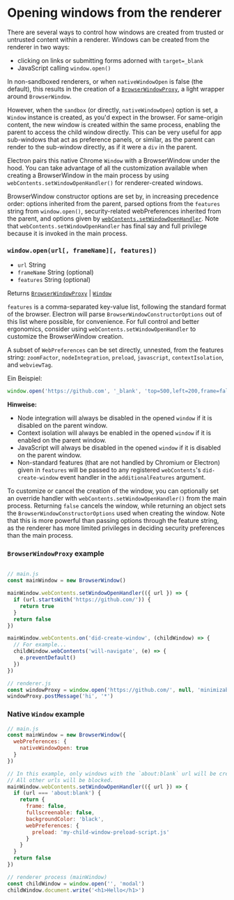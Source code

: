 # Opening windows from the renderer

There are several ways to control how windows are created from trusted or untrusted content within a renderer. Windows can be created from the renderer in two ways:

- clicking on links or submitting forms adorned with `target=_blank`
- JavaScript calling `window.open()`

In non-sandboxed renderers, or when `nativeWindowOpen` is false (the default), this results in the creation of a [`BrowserWindowProxy`](browser-window-proxy.md), a light wrapper around `BrowserWindow`.

However, when the `sandbox` (or directly, `nativeWindowOpen`) option is set, a `Window` instance is created, as you'd expect in the browser. For same-origin content, the new window is created within the same process, enabling the parent to access the child window directly. This can be very useful for app sub-windows that act as preference panels, or similar, as the parent can render to the sub-window directly, as if it were a `div` in the parent.

Electron pairs this native Chrome `Window` with a BrowserWindow under the hood. You can take advantage of all the customization available when creating a BrowserWindow in the main process by using `webContents.setWindowOpenHandler()` for renderer-created windows.

BrowserWindow constructor options are set by, in increasing precedence order: options inherited from the parent, parsed options from the `features` string from `window.open()`, security-related webPreferences inherited from the parent, and options given by [`webContents.setWindowOpenHandler`](web-contents.md#contentssetwindowopenhandlerhandler). Note that `webContents.setWindowOpenHandler` has final say and full privilege because it is invoked in the main process.

### `window.open(url[, frameName][, features])`

* `url` String
* `frameName` String (optional)
* `features` String (optional)

Returns [`BrowserWindowProxy`](browser-window-proxy.md) | [`Window`](https://developer.mozilla.org/en-US/docs/Web/API/Window)

`features` is a comma-separated key-value list, following the standard format of the browser. Electron will parse `BrowserWindowConstructorOptions` out of this list where possible, for convenience. For full control and better ergonomics, consider using `webContents.setWindowOpenHandler` to customize the BrowserWindow creation.

A subset of `WebPreferences` can be set directly, unnested, from the features string: `zoomFactor`, `nodeIntegration`, `preload`, `javascript`, `contextIsolation`, and `webviewTag`.

Ein Beispiel:

```js
window.open('https://github.com', '_blank', 'top=500,left=200,frame=false,nodeIntegration=no')
```

**Hinweise:**

* Node integration will always be disabled in the opened `window` if it is disabled on the parent window.
* Context isolation will always be enabled in the opened `window` if it is enabled on the parent window.
* JavaScript will always be disabled in the opened `window` if it is disabled on the parent window.
* Non-standard features (that are not handled by Chromium or Electron) given in `features` will be passed to any registered `webContents`'s `did-create-window` event handler in the `additionalFeatures` argument.

To customize or cancel the creation of the window, you can optionally set an override handler with `webContents.setWindowOpenHandler()` from the main process. Returning `false` cancels the window, while returning an object sets the `BrowserWindowConstructorOptions` used when creating the window. Note that this is more powerful than passing options through the feature string, as the renderer has more limited privileges in deciding security preferences than the main process.

### `BrowserWindowProxy` example

```javascript

// main.js
const mainWindow = new BrowserWindow()

mainWindow.webContents.setWindowOpenHandler(({ url }) => {
  if (url.startsWith('https://github.com/')) {
    return true
  }
  return false
})

mainWindow.webContents.on('did-create-window', (childWindow) => {
  // For example...
  childWindow.webContents('will-navigate', (e) => {
    e.preventDefault()
  })
})
```

```javascript
// renderer.js
const windowProxy = window.open('https://github.com/', null, 'minimizable=false')
windowProxy.postMessage('hi', '*')
```

### Native `Window` example

```javascript
// main.js
const mainWindow = new BrowserWindow({
  webPreferences: {
    nativeWindowOpen: true
  }
})

// In this example, only windows with the `about:blank` url will be created.
// All other urls will be blocked.
mainWindow.webContents.setWindowOpenHandler(({ url }) => {
  if (url === 'about:blank') {
    return {
      frame: false,
      fullscreenable: false,
      backgroundColor: 'black',
      webPreferences: {
        preload: 'my-child-window-preload-script.js'
      }
    }
  }
  return false
})
```

```javascript
// renderer process (mainWindow)
const childWindow = window.open('', 'modal')
childWindow.document.write('<h1>Hello</h1>')
```
